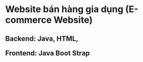 <h1> Website bán hàng gia dụng (E-commerce Website) </h1>

<h2> Backend: Java, HTML, 

  
Frontend: Java Boot Strap </h2>

